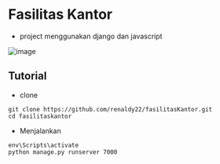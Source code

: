 # Fasilitas Kantor

* project menggunakan django dan javascript

![image](https://user-images.githubusercontent.com/92350701/199645462-ce3188fb-12bd-48da-ae32-9c3689cd2eba.png)



## Tutorial
- clone
```
git clone https://github.com/renaldy22/fasilitasKantor.git
cd fasilitaskantor
```
- Menjalankan
```
env\Scripts\activate
python manage.py runserver 7000
```
